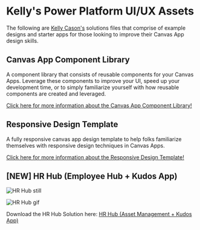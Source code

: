 # Kelly's Power Platform UI/UX Assets
The following are [Kelly Cason's](https://www.linkedin.com/in/kellycason/) solutions files that comprise of example designs and starter apps for those looking to improve their Canvas App design skills.

## Canvas App Component Library
A component library that consists of reusable components for your Canvas Apps. Leverage these components to improve your UI, speed up your development time, or to simply familiarize yourself with how reusable components are created and leveraged.

[Click here for more information about the Canvas App Component Library!](./Canvas-App-Component-Library/)

## Responsive Design Template
A fully responsive canvas app design template to help folks familiarize themselves with responsive design techniques in Canvas Apps.

[Click here for more information about the Responsive Design Template!](./Responsive-Design-Template/)

## [NEW] HR Hub (Employee Hub + Kudos App)
![HR Hub still](https://i.imgur.com/dOJwslV.jpeg)

![HR Hub gif](https://i.imgur.com/LUAKaDI.gif)

Download the HR Hub Solution here: 
[HR Hub (Asset Management + Kudos App)](https://github.com/microsoft/SLG-Business-Applications/releases/download/21/HR_Hub_Solution_1_0_0_8.zip)